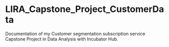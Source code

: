 # LIRA_Capstone_Project_CustomerData
Documentation of my Customer segmentation subscription service Capstone Project in Data Analysis with Incubator Hub.
